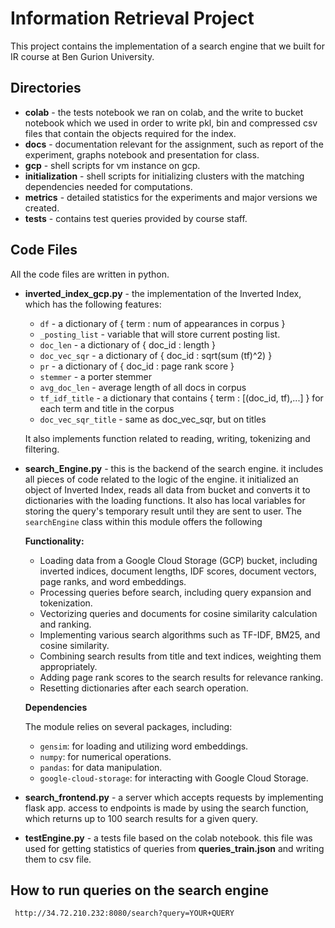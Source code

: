 # **Information Retrieval Project**
This project contains the implementation of a search engine that we built for IR course at Ben Gurion University.
## Directories
- **colab** - the tests notebook we ran on colab, and the write to bucket notebook which we used in order to write pkl, bin and compressed csv files that contain the objects required for the index.
- **docs** - documentation relevant for the assignment, such as report of the experiment, graphs notebook and presentation for class.
- **gcp** - shell scripts for vm instance on gcp.
- **initialization** - shell scripts for initializing clusters with the matching dependencies needed for computations.
- **metrics** - detailed statistics for the experiments and major versions we created.
- **tests** - contains test queries provided by course staff.
## Code Files
All the code files are written in python.
- **inverted_index_gcp.py** - the implementation of the Inverted Index, which has the following features:
  - `df` - a dictionary of { term : num of appearances in corpus }
  - `_posting_list` - variable that will store current posting list.
  - `doc_len` - a dictionary of { doc_id : length }
  - `doc_vec_sqr` - a dictionary of { doc_id : sqrt(sum (tf)^2) }
  - `pr` - a dictionary of { doc_id : page rank score }
  - `stemmer` - a porter stemmer
  - `avg_doc_len` - average length of all docs in corpus
  - `tf_idf_title` - a dictionary that contains { term : [(doc_id, tf),...] } for each term and title in the corpus
  - `doc_vec_sqr_title` - same as doc_vec_sqr, but on titles
    
  It also implements function related to reading, writing, tokenizing and filtering.
 - **search_Engine.py** - this is the backend of the search engine. it includes all pieces of code related to the logic of the engine. it initialized an object of Inverted Index, reads all data from bucket and converts it to dictionaries with the loading functions.
   It also has local variables for storing the query's temporary result until they are sent to user.
   The `searchEngine` class within this module offers the following

   **Functionality:**
    - Loading data from a Google Cloud Storage (GCP) bucket, including inverted indices, document lengths, IDF scores, document vectors, page ranks, and word embeddings.
    - Processing queries before search, including query expansion and tokenization.
    - Vectorizing queries and documents for cosine similarity calculation and ranking.
    - Implementing various search algorithms such as TF-IDF, BM25, and cosine similarity.
    - Combining search results from title and text indices, weighting them appropriately.
    - Adding page rank scores to the search results for relevance ranking.
    - Resetting dictionaries after each search operation.
      
    **Dependencies**
      
      The module relies on several packages, including:
      - `gensim`: for loading and utilizing word embeddings.
      - `numpy`: for numerical operations.
      - `pandas`: for data manipulation.
      - `google-cloud-storage`: for interacting with Google Cloud Storage.
  - **search_frontend.py** - a server which accepts requests by implementing flask app. access to endpoints is made by using the search function, which returns up to 100 search results for a given query.
  - **testEngine.py** - a tests file based on the colab notebook. this file was used for getting statistics of queries from **queries_train.json** and writing them to csv file.
## How to run queries on the search engine
     http://34.72.210.232:8080/search?query=YOUR+QUERY
   
  
